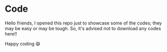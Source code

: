 # Code
Hello friends, I opened this repo just to showcase some of the codes; they may be easy or may be tough. So, it's advised not to download any codes here!!

Happy coding :smile:
